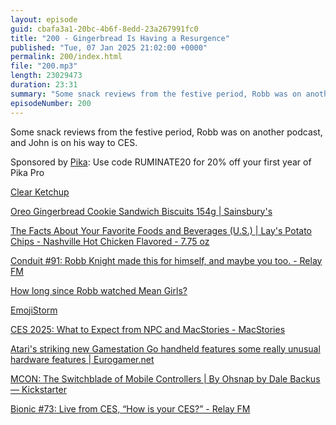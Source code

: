 ```yaml
---
layout: episode
guid: cbafa3a1-20bc-4b6f-8edd-23a267991fc0
title: "200 - Gingerbread Is Having a Resurgence"
published: "Tue, 07 Jan 2025 21:02:00 +0000"
permalink: 200/index.html
file: "200.mp3"
length: 23029473
duration: 23:31
summary: "Some snack reviews from the festive period, Robb was on another podcast, and John is on his way to CES. Sponsored by : Use code RUMINATE20 for 20% off your first year of Pika Pro"
episodeNumber: 200
---
```


Some snack reviews from the festive period, Robb was on another podcast, and John is on his way to CES.

Sponsored by [Pika](https://pika.page/ruminate): Use code RUMINATE20 for 20% off your first year of Pika Pro

[Clear Ketchup](https://www.youtube.com/watch?v=itu_oBoTIbM)

[Oreo Gingerbread Cookie Sandwich Biscuits 154g | Sainsbury's](https://www.sainsburys.co.uk/gol-ui/product/oreo-gingerbread-flavour-cookie-vanilla-flavour-creme-limited-edition-154g)

[The Facts About Your Favorite Foods and Beverages (U.S.) | Lay's Potato Chips - Nashville Hot Chicken Flavored - 7.75 oz](https://www.pepsicoproductfacts.com/Home/product?formula=LBS000007893&form=RTE&size=7.75)

[Conduit #91: Robb Knight made this for himself, and maybe you too. - Relay FM](https://www.relay.fm/conduit/91)

[How long since Robb watched Mean Girls?](https://meangirls.rknight.me/)

[EmojiStorm](https://emojistorm.rknight.me/)

[CES 2025: What to Expect from NPC and MacStories - MacStories](https://www.macstories.net/news/ces-2025-what-to-expect-from-npc-and-macstories/)

[Atari's striking new Gamestation Go handheld features some really unusual hardware features | Eurogamer.net](https://www.eurogamer.net/ataris-striking-new-gamestation-go-handheld-features-some-really-unusual-hardware-features)

[MCON: The Switchblade of Mobile Controllers | By Ohsnap by Dale Backus — Kickstarter](https://www.kickstarter.com/projects/ohsnapofficial/mcon-the-switchblade-of-mobile-controllers-by-ohsnap)

[Bionic #73: Live from CES, “How is your CES?” - Relay FM](https://www.relay.fm/bionic/73)

